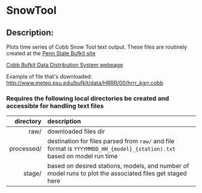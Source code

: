 # SnowTool
## Description:

Plots time series of Cobb Snow Tool text output. These files are routinely created at the [Penn State Bufkit site](http://www.meteo.psu.edu/bufkit/)


[Cobb Bufkit Data Distribution System webpage](http://www.meteo.psu.edu/bufkit/CONUS_HRRR_00_cobb.html)


Example of file that's downloaded: <http://www.meteo.psu.edu/bufkit/data/HRRR/00/hrrr_kgrr.cobb>


### Requires the following local directories be created and accessible for handling text files 

|    directory    |  description                                                                                                                           |
| ---------------:|:-------------------------------------------------------------------------------------------------------------------------------------- | 
|         raw/    |    downloaded files dir                                                                                                                |
|   processed/    |    destination for files parsed from `raw/` and file format is `YYYYMMDD_HH_{model}_{station).txt` based on model run time             |
|      stage/     |    based on desired stations, models, and number of model runs to plot the associated files get staged here                            |


